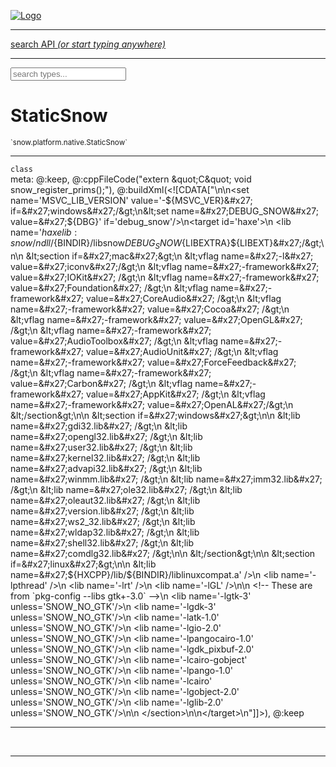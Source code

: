 
[![Logo](../../../../images/logo.png)](../../../../api/index.html)

<hr/>
<a href="#" id="search_bar" onclick="return;"><div> search API <em>(or start typing anywhere)</em> </div></a>
<hr/>

<script src="../../../../js/omnibar.js"> </script>
<link rel="stylesheet" type="text/css" href="../../../../css/omnibar.css" media="all">

<div id="omnibar"> <a href="#" onclick="return" id="omnibar_close"></a> <input id="omnibar_text" type="text" placeholder="search types..."></input></div>
<script  id="typelist" data-relpath="../../../../" data-types="snow.App,snow.AppFixedTimestep,snow.Core,snow.CoreBinding,snow.Log,snow.Snow,snow.assets.Asset,snow.assets.AssetAudio,snow.assets.AssetBytes,snow.assets.AssetImage,snow.assets.AssetSystem,snow.assets.AssetSystemBinding,snow.assets.AssetText,snow.assets.Assets,snow.audio.Audio,snow.audio.AudioSystem,snow.audio.AudioSystemBinding,snow.audio.Sound,snow.audio.SoundBinding,snow.audio.SoundStream,snow.audio.openal.AL,snow.audio.openal.ALC,snow.audio.openal.Context,snow.audio.openal.Device,snow.input.Input,snow.input.InputSystem,snow.input.InputSystemBinding,snow.input.Keycodes,snow.input.MapIntBool,snow.input.MapIntFloat,snow.input.Scancodes,snow.io.IO,snow.io.IOSystem,snow.io.IOSystemBinding,snow.platform.native.Core,snow.platform.native.StaticSnow,snow.platform.native.assets.AssetSystem,snow.platform.native.audio.AudioSystem,snow.platform.native.audio.Sound,snow.platform.native.audio.SoundStream,snow.platform.native.audio.openal.AL,snow.platform.native.audio.openal.ALC,snow.platform.native.audio.openal.AudioSystem,snow.platform.native.audio.openal.Context,snow.platform.native.audio.openal.Device,snow.platform.native.audio.openal.OpenALHelper,snow.platform.native.audio.openal.Sound,snow.platform.native.audio.openal.SoundStream,snow.platform.native.audio.openal._AL.Context_Impl_,snow.platform.native.audio.openal._AL.Device_Impl_,snow.platform.native.input.InputSystem,snow.platform.native.input.sdl.ControllerEventType,snow.platform.native.input.sdl.GamepadEventTypes,snow.platform.native.input.sdl.InputSystem,snow.platform.native.input.sdl.KeyEventType,snow.platform.native.input.sdl.KeyEventTypes,snow.platform.native.input.sdl.ModValue,snow.platform.native.input.sdl.MouseEventType,snow.platform.native.input.sdl.MouseEventTypes,snow.platform.native.input.sdl.TouchEventTypes,snow.platform.native.input.sdl.TouchState,snow.platform.native.io.IOFile,snow.platform.native.io.IOSystem,snow.platform.native.render.opengl.GL,snow.platform.native.render.opengl.GLActiveInfo,snow.platform.native.render.opengl.GLBuffer,snow.platform.native.render.opengl.GLContextAttributes,snow.platform.native.render.opengl.GLFBO,snow.platform.native.render.opengl.GLFramebuffer,snow.platform.native.render.opengl.GLObject,snow.platform.native.render.opengl.GLProgram,snow.platform.native.render.opengl.GLRBO,snow.platform.native.render.opengl.GLRenderbuffer,snow.platform.native.render.opengl.GLShader,snow.platform.native.render.opengl.GLShaderPrecisionFormat,snow.platform.native.render.opengl.GLTexture,snow.platform.native.render.opengl.GLUniformLocation,snow.platform.native.render.opengl._GL.GLFramebuffer_Impl_,snow.platform.native.render.opengl._GL.GLRenderbuffer_Impl_,snow.platform.native.utils.ArrayBuffer,snow.platform.native.utils.ArrayBufferView,snow.platform.native.utils.ByteArray,snow.platform.native.utils.Compression,snow.platform.native.utils.Float32Array,snow.platform.native.utils.Int16Array,snow.platform.native.utils.Int32Array,snow.platform.native.utils.Int8Array,snow.platform.native.utils.UInt16Array,snow.platform.native.utils.UInt32Array,snow.platform.native.utils.UInt8Array,snow.platform.native.utils.UInt8ClampedArray,snow.platform.native.window.WindowSystem,snow.platform.native.window.sdl.WindowSystem,snow.platform.web.assets.psd.PSD,snow.platform.web.audio.AudioSystem,snow.platform.web.audio.Sound,snow.platform.web.audio.SoundStream,snow.platform.web.audio.howlerjs.AudioParams,snow.platform.web.audio.howlerjs.AudioSystem,snow.platform.web.audio.howlerjs.Howl,snow.platform.web.audio.howlerjs.Howler,snow.platform.web.audio.howlerjs.SoundStream,snow.platform.web.audio.howlerjs.SpriteParams,snow.render.opengl.GL,snow.render.opengl.GLActiveInfo,snow.render.opengl.GLBuffer,snow.render.opengl.GLContextAttributes,snow.render.opengl.GLFramebuffer,snow.render.opengl.GLProgram,snow.render.opengl.GLRenderbuffer,snow.render.opengl.GLShader,snow.render.opengl.GLTexture,snow.render.opengl.GLUniformLocation,snow.types.AppConfig,snow.types.AppConfigNative,snow.types.AppConfigWeb,snow.types.AssetAudioOptions,snow.types.AssetBytesOptions,snow.types.AssetImageOptions,snow.types.AssetInfo,snow.types.AssetTextOptions,snow.types.AssetType,snow.types.AudioDataBlob,snow.types.AudioDataInfo,snow.types.AudioFormatType,snow.types.AudioHandle,snow.types.AudioInfo,snow.types.DisplayMode,snow.types.FileEvent,snow.types.FileEventType,snow.types.FileEvents,snow.types.FileFilter,snow.types.GamepadDeviceEventType,snow.types.ImageInfo,snow.types.InputEvent,snow.types.InputEventType,snow.types.InputEvents,snow.types.Key,snow.types.ModState,snow.types.Scan,snow.types.SnowConfig,snow.types.SystemEvent,snow.types.SystemEventType,snow.types.SystemEvents,snow.types.TextEventType,snow.types.WindowConfig,snow.types.WindowEvent,snow.types.WindowEventType,snow.types.WindowEvents,snow.types.WindowHandle,snow.utils.AbstractClass,snow.utils.AbstractClassBuilder,snow.utils.ArrayBuffer,snow.utils.ArrayBufferView,snow.utils.ByteArray,snow.utils.Float32Array,snow.utils.IDataInput,snow.utils.IMemoryRange,snow.utils.Int16Array,snow.utils.Int32Array,snow.utils.Int8Array,snow.utils.Libs,snow.utils.Timer,snow.utils.UInt16Array,snow.utils.UInt32Array,snow.utils.UInt8Array,snow.utils.UIntClamped8Array,snow.utils._AbstractClass.StringMap,snow.utils.format.png.Chunk,snow.utils.format.png.Color,snow.utils.format.png.Data,snow.utils.format.png.Header,snow.utils.format.png.Reader,snow.utils.format.png.Tools,snow.utils.format.png.Writer,snow.utils.format.tools.Adler32,snow.utils.format.tools.Deflate,snow.utils.format.tools.HuffTools,snow.utils.format.tools.Huffman,snow.utils.format.tools.Inflate,snow.utils.format.tools.InflateImpl,snow.utils.format.tools.MemoryBytes,snow.utils.format.tools._InflateImpl.State,snow.utils.format.tools._InflateImpl.Window,snow.window.Window,snow.window.WindowSystem,snow.window.WindowSystemBinding,snow.window.Windowing"></script>


<h1>StaticSnow</h1>
<small>`snow.platform.native.StaticSnow`</small>



<hr/>

`class`<br/><span class="meta">
meta: @:keep, @:cppFileCode(&quot;extern \&quot;C\&quot; void snow_register_prims();&quot;), @:buildXml(&lt;![CDATA[&quot;\n\n&lt;set name=&#x27;MSVC_LIB_VERSION&#x27; value=&#x27;-${MSVC_VER}&#x27; if=&#x27;windows&#x27;/&gt;\n&lt;set name=&#x27;DEBUG_SNOW&#x27; value=&#x27;${DBG}&#x27; if=&#x27;debug_snow&#x27;/&gt;\n&lt;target id=&#x27;haxe&#x27;&gt;\n  &lt;lib name=&#x27;${haxelib:snow}/ndll/${BINDIR}/libsnow${DEBUG_SNOW}${LIBEXTRA}${LIBEXT}&#x27;/&gt;\n\n    &lt;section if=&#x27;mac&#x27;&gt;\n        &lt;vflag name=&#x27;-l&#x27; value=&#x27;iconv&#x27;/&gt;\n        &lt;vflag name=&#x27;-framework&#x27; value=&#x27;IOKit&#x27; /&gt;\n        &lt;vflag name=&#x27;-framework&#x27; value=&#x27;Foundation&#x27; /&gt;\n        &lt;vflag name=&#x27;-framework&#x27; value=&#x27;CoreAudio&#x27; /&gt;\n        &lt;vflag name=&#x27;-framework&#x27; value=&#x27;Cocoa&#x27; /&gt;\n        &lt;vflag name=&#x27;-framework&#x27; value=&#x27;OpenGL&#x27; /&gt;\n        &lt;vflag name=&#x27;-framework&#x27; value=&#x27;AudioToolbox&#x27; /&gt;\n        &lt;vflag name=&#x27;-framework&#x27; value=&#x27;AudioUnit&#x27; /&gt;\n        &lt;vflag name=&#x27;-framework&#x27; value=&#x27;ForceFeedback&#x27; /&gt;\n        &lt;vflag name=&#x27;-framework&#x27; value=&#x27;Carbon&#x27; /&gt;\n        &lt;vflag name=&#x27;-framework&#x27; value=&#x27;AppKit&#x27; /&gt;\n        &lt;vflag name=&#x27;-framework&#x27; value=&#x27;OpenAL&#x27;/&gt;\n    &lt;/section&gt;\n\n    &lt;section if=&#x27;windows&#x27;&gt;\n\n        &lt;lib name=&#x27;gdi32.lib&#x27; /&gt;\n        &lt;lib name=&#x27;opengl32.lib&#x27; /&gt;\n        &lt;lib name=&#x27;user32.lib&#x27; /&gt;\n        &lt;lib name=&#x27;kernel32.lib&#x27; /&gt;\n        &lt;lib name=&#x27;advapi32.lib&#x27; /&gt;\n        &lt;lib name=&#x27;winmm.lib&#x27; /&gt;\n        &lt;lib name=&#x27;imm32.lib&#x27;  /&gt;\n        &lt;lib name=&#x27;ole32.lib&#x27; /&gt;\n        &lt;lib name=&#x27;oleaut32.lib&#x27; /&gt;\n        &lt;lib name=&#x27;version.lib&#x27; /&gt;\n        &lt;lib name=&#x27;ws2_32.lib&#x27;  /&gt;\n        &lt;lib name=&#x27;wldap32.lib&#x27; /&gt;\n        &lt;lib name=&#x27;shell32.lib&#x27; /&gt;\n        &lt;lib name=&#x27;comdlg32.lib&#x27; /&gt;\n\n     &lt;/section&gt;\n\n    &lt;section if=&#x27;linux&#x27;&gt;\n\n        &lt;lib name=&#x27;${HXCPP}/lib/${BINDIR}/liblinuxcompat.a&#x27; /&gt;\n        &lt;lib name=&#x27;-lpthread&#x27; /&gt;\n        &lt;lib name=&#x27;-lrt&#x27; /&gt;\n        &lt;lib name=&#x27;-lGL&#x27; /&gt;\n\n            &lt;!-- These are from &#x60;pkg-config --libs gtk+-3.0&#x60; --&gt;\n        &lt;lib name=&#x27;-lgtk-3&#x27;  unless=&#x27;SNOW_NO_GTK&#x27;/&gt;\n        &lt;lib name=&#x27;-lgdk-3&#x27; unless=&#x27;SNOW_NO_GTK&#x27;/&gt;\n        &lt;lib name=&#x27;-latk-1.0&#x27; unless=&#x27;SNOW_NO_GTK&#x27;/&gt;\n        &lt;lib name=&#x27;-lgio-2.0&#x27; unless=&#x27;SNOW_NO_GTK&#x27;/&gt;\n        &lt;lib name=&#x27;-lpangocairo-1.0&#x27; unless=&#x27;SNOW_NO_GTK&#x27;/&gt;\n        &lt;lib name=&#x27;-lgdk_pixbuf-2.0&#x27; unless=&#x27;SNOW_NO_GTK&#x27;/&gt;\n        &lt;lib name=&#x27;-lcairo-gobject&#x27; unless=&#x27;SNOW_NO_GTK&#x27;/&gt;\n        &lt;lib name=&#x27;-lpango-1.0&#x27; unless=&#x27;SNOW_NO_GTK&#x27;/&gt;\n        &lt;lib name=&#x27;-lcairo&#x27; unless=&#x27;SNOW_NO_GTK&#x27;/&gt;\n        &lt;lib name=&#x27;-lgobject-2.0&#x27; unless=&#x27;SNOW_NO_GTK&#x27;/&gt;\n        &lt;lib name=&#x27;-lglib-2.0&#x27;  unless=&#x27;SNOW_NO_GTK&#x27;/&gt;\n\n     &lt;/section&gt;\n\n&lt;/target&gt;\n&quot;]]&gt;), @:keep</span>

<hr/>


&nbsp;
&nbsp;







<hr/>

&nbsp;
&nbsp;
&nbsp;
&nbsp;